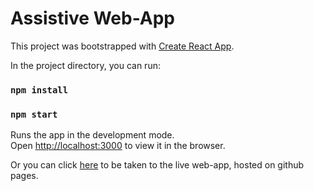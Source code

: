 # Assistive Web-App

This project was bootstrapped with [Create React App](https://github.com/facebook/create-react-app).

In the project directory, you can run:

### `npm install`

### `npm start`

Runs the app in the development mode.\
Open [http://localhost:3000](http://localhost:3000) to view it in the browser.

Or you can click [here](https://deden3791.github.io/L4Project/) to be taken to the live web-app, hosted on github pages.
